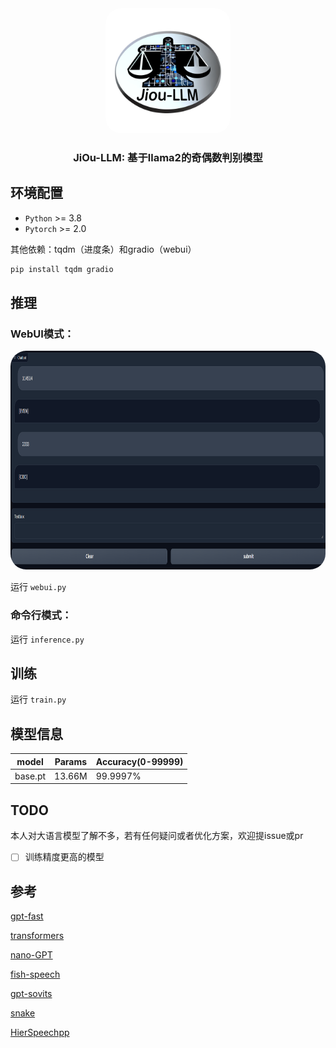 <div align="center">
<img src="./figures/logo.png" width="200" height="200" alt="SD-Trainer" style="border-radius: 25px">
</div>

<div id="top"></div>  

<div align="center">
  <h3 align="center">JiOu-LLM: 基于llama2的奇偶数判别模型</h3>
</div>


## 环境配置

- `Python` >= 3.8
- `Pytorch` >= 2.0

其他依赖：tqdm（进度条）和gradio（webui）
```bash
pip install tqdm gradio
```

## 推理

### WebUI模式：

<div align="center">
<img src="./figures/webui.png" width="800" height="350" alt="SD-Trainer" style="border-radius: 25px">
</div>

运行 `webui.py`

### 命令行模式：
运行 `inference.py`

## 训练

运行 `train.py`

## 模型信息

model | Params | Accuracy(0-99999)
|---|---|---
base.pt |13.66M | 99.9997% 

##  TODO

本人对大语言模型了解不多，若有任何疑问或者优化方案，欢迎提issue或pr

- [ ] 训练精度更高的模型

## 参考

[gpt-fast](https://github.com/pytorch-labs/gpt-fast)

[transformers](https://github.com/huggingface/transformers)

[nano-GPT](https://github.com/karpathy/nanoGPT)

[fish-speech](https://github.com/fishaudio/fish-speech)

[gpt-sovits](https://github.com/RVC-Boss/GPT-SoVITS)

[snake](https://github.com/EdwardDixon/snake)

[HierSpeechpp](https://github.com/sh-lee-prml/HierSpeechpp)